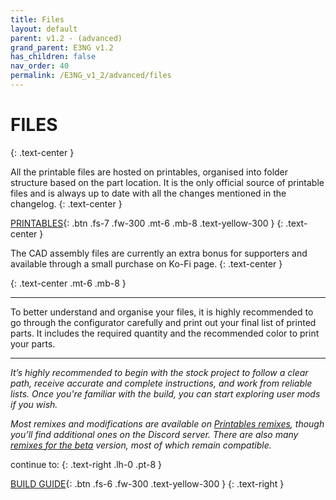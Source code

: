 ```yaml
---
title: Files
layout: default
parent: v1.2 - (advanced)
grand_parent: E3NG v1.2
has_children: false
nav_order: 40
permalink: /E3NG_v1_2/advanced/files
---
```

# FILES
{: .text-center }

All the printable files are hosted on printables, organised into folder structure based on the part location. It is the only official source of printable files and is always up to date with all the changes mentioned in the changelog.
{: .text-center }

[PRINTABLES]{: .btn .fs-7 .fw-300 .mt-6 .mb-8 .text-yellow-300 }
{: .text-center }

The CAD assembly files are currently an extra bonus for supporters and available through a small purchase on Ko-Fi page.
{: .text-center }

<div>
<script type='text/javascript' src='https://storage.ko-fi.com/cdn/widget/Widget_2.js'></script><script type='text/javascript'>kofiwidget2.init('Ko-fi', '#28b5e0', 's/f1be48e43a');kofiwidget2.draw();</script> 
</div>
{: .text-center .mt-6 .mb-8 }

---
To better understand and organise your files, it is highly recommended to go through the configurator carefully and print out your final list of printed parts. It includes the required quantity and the recommended color to print your parts.

---
*It’s highly recommended to begin with the stock project to follow a clear path, receive accurate and complete instructions, and work from reliable lists. Once you're familiar with the build, you can start exploring user mods if you wish.*

*Most remixes and modifications are available on [Printables remixes], though you’ll find additional ones on the Discord server. There are also many [remixes for the beta] version, most of which remain compatible.*

continue to:
{: .text-right .lh-0 .pt-8 }

[BUILD GUIDE]{: .btn .fs-6 .fw-300 .text-yellow-300 }
{: .text-right }

[BUILD GUIDE]: https://rh3d.xyz/E3NG_v1_2/advanced/build_guide
[PRINTABLES]: https://www.printables.com/en/model/922401/files
[Printables remixes]: https://www.printables.com/en/model/922401/remixes
[remixes for the beta]: https://www.printables.com/en/model/469280/remixes
